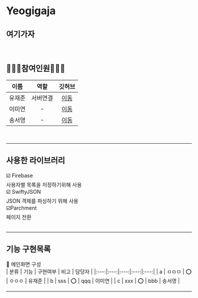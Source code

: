# Yeogigaja
## 여기가자

<br>

## 👩🏻‍💻참여인원🧑🏻‍💻
| 이름 | 역할 | 깃허브 |
|:---:|:---:|:---:|
| 유재준 | 서버연결 | [이동](https://github.com/sapere4ude) |
| 이미연 | -  | [이동](https://github.com/iammiori) |
| 송서영 | -  | [이동](https://github.com/SongSeoYoung) |
<br>

---

## 사용한 라이브러리
☑️ Firebase<br>
  사용자별 목록을 저장하기위해 사용<br>
☑️ SwiftyJSON<br>
  JSON 객체를 파싱하기 위해 사용<br>
  ☑️Parchment<br>
  페이지 전환<br>
<br>

---

## 기능 구현목록

📱 메인화면 구성<br>
| 분류 | 기능 | 구현여부 | 비고 | 담당자 |
|:---:|:---:|:---:|:---:|:---:|
| a | ㅁㅁㅁ  | ⭕️  | ㅇㅇㅇ  | 유재준  |
|  b    |   sss     | ⭕️  |  qqq     |  이미연 |
|   c   |   xxx     |  ⭕️ |   bbb    |  송서영 |
<br>

---

## 
